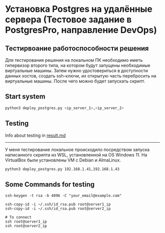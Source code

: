 # Установка Postgres на удалённые сервера (Тестовое задание в PostgresPro, направление DevOps)

## Тестирвоание работоспособности решения

Для тестирования решения на локальном ПК необходимо иметь гипервизор второго типа, на котором будут запущены необходимые виртуальные машины. Затем нужно удостовериться в доступности данных хостов, создать ssh-ключи, их открытую часть перебросить на виртуальные машины. После чего можно будет запускать скрипт.

## Start system

```bash
python3 deploy_postgres.py <ip_server_1>,<ip_server_2>
```

## Testing

Info about testing in [result.md](./result.md)

<hr>

У меня тестирование локальное происходило посредством запуска написанного скрипта из WSL, установленной на OS Windows 11. На VirtualBox были установлены VM с Debian и AlmaLinux.

```bash
python3 deploy_postgres.py 192.168.1.41,192.168.1.43
```


## Some Commands for testing
```
ssh-keygen -t rsa -b 4096 -C "your_email@example.com"

ssh-copy-id -i ~/.ssh/id_rsa.pub root@server1_ip
ssh-copy-id -i ~/.ssh/id_rsa.pub root@server2_ip

# To connect
ssh root@server1_ip
ssh root@server2_ip
```
